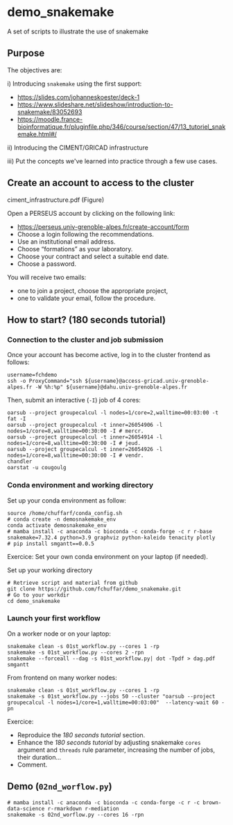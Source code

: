 # demo_snakemake
A set of scripts to illustrate the use of snakemake


## Purpose

The objectives are:

i) Introducing `snakemake` using the first support:

- https://slides.com/johanneskoester/deck-1
- https://www.slideshare.net/slideshow/introduction-to-snakemake/83052693
- https://moodle.france-bioinformatique.fr/pluginfile.php/346/course/section/47/13_tutoriel_snakemake.html#/

ii) Introducing the CIMENT/GRICAD infrastructure

iii) Put the concepts we've learned into practice through a few use cases.


## Create an account to access to the cluster

ciment_infrastructure.pdf (Figure)

Open a PERSEUS account by clicking on the following link:  

  - https://perseus.univ-grenoble-alpes.fr/create-account/form
  - Choose a login following the recommendations.
  - Use an institutional email address.
  - Choose “formations” as your laboratory.
  - Choose your contract and select a suitable end date.
  - Choose a password.
 
You will receive two emails: 

  - one to join a project, choose the appropriate project,
  - one to validate your email, follow the procedure.
 

## How to start? (180 seconds tutorial)


### Connection to the cluster and job submission

Once your account has become active, log in to the cluster frontend as follows:

```
username=fchdemo
ssh -o ProxyCommand="ssh ${username}@access-gricad.univ-grenoble-alpes.fr -W %h:%p" ${username}@dahu.univ-grenoble-alpes.fr
```

Then, submit an interactive (`-I`) job of 4 cores:

```
oarsub --project groupecalcul -l nodes=1/core=2,walltime=00:03:00 -t fat -I
oarsub --project groupecalcul -t inner=26054906 -l nodes=1/core=8,walltime=00:30:00 -I # mercr.
oarsub --project groupecalcul -t inner=26054914 -l nodes=1/core=8,walltime=00:30:00 -I # jeud.
oarsub --project groupecalcul -t inner=26054926 -l nodes=1/core=8,walltime=00:30:00 -I # vendr.
chandler
oarstat -u cougoulg
```


### Conda environment and working directory

Set up your conda environment as follow:

```
source /home/chuffarf/conda_config.sh
# conda create -n demosnakemake_env
conda activate demosnakemake_env
# mamba install -c anaconda -c bioconda -c conda-forge -c r r-base snakemake=7.32.4 python=3.9 graphviz python-kaleido tenacity plotly 
# pip install smgantt==0.0.5
```

Exercice: Set your own conda environment on your laptop (if needed).

Set up your working directory

```
# Retrieve script and material from github
git clone https://github.com/fchuffar/demo_snakemake.git
# Go to your workdir
cd demo_snakemake
```

### Launch your first workflow

On a worker node or on your laptop:

```
snakemake clean -s 01st_workflow.py --cores 1 -rp
snakemake -s 01st_workflow.py --cores 2 -rpn
snakemake --forceall --dag -s 01st_workflow.py| dot -Tpdf > dag.pdf
smgantt
```

From frontend on many worker nodes:

```
snakemake clean -s 01st_workflow.py --cores 1 -rp
snakemake -s 01st_workflow.py --jobs 50 --cluster "oarsub --project groupecalcul -l nodes=1/core=1,walltime=00:03:00"  --latency-wait 60 -pn
```

Exercice: 

  - Reproduice the *180 seconds tutorial* section.
  - Enhance the *180 seconds tutorial* by adjusting snakemake `cores` argument and `threads` rule parameter, increasing the number of jobs, their duration... 
  - Comment.
  





## Demo (`02nd_worflow.py`)

```
# mamba install -c anaconda -c bioconda -c conda-forge -c r -c brown-data-science r-rmarkdown r-mediation 
snakemake -s 02nd_worflow.py --cores 16 -rpn
```


### 

